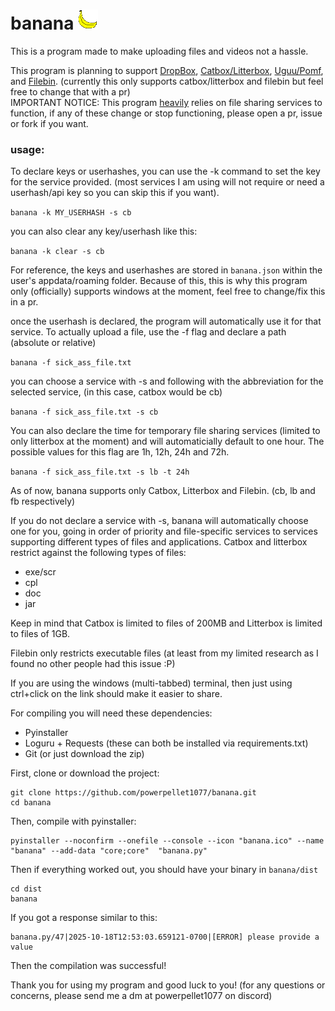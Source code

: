 # banana <img src="smolnana.png" id="banana"></img>
This is a program made to make uploading files and videos not a hassle.

This program is planning to support <a href="https://www.dropbox.com/">DropBox</a>, <a href="https://catbox.moe/">Catbox/Litterbox</a>, <a href="https://uguu.se/">Uguu/Pomf</a>, and <a href="https://filebin.net/">Filebin</a>. (currently this only supports catbox/litterbox and filebin but feel free to change that with a pr)
<br>IMPORTANT NOTICE: This program <u>heavily</u> relies on file sharing services to function, if any of these change or stop functioning, please open a pr, issue or fork if you want.


### usage:
To declare keys or userhashes, you can use the -k command to set the key for the service provided. (most services I am using will not require or need a userhash/api key so you can skip this if you want).

``banana -k MY_USERHASH -s cb``

you can also clear any key/userhash like this:

``banana -k clear -s cb``

For reference, the keys and userhashes are stored in ``banana.json`` within the user's appdata/roaming folder. Because of this, this is why this program only (officially) supports windows at the moment, feel free to change/fix this in a pr.

once the userhash is declared, the program will automatically use it for that service. To actually upload a file, use the -f flag and declare a path (absolute or relative)

``banana -f sick_ass_file.txt``

you can choose a service with -s and following with the abbreviation for the selected service, (in this case, catbox would be cb)

``banana -f sick_ass_file.txt -s cb``

You can also declare the time for temporary file sharing services (limited to only litterbox at the moment) and will automaticially default to one hour. The possible values for this flag are 1h, 12h, 24h and 72h.

``banana -f sick_ass_file.txt -s lb -t 24h``

As of now, banana supports only Catbox, Litterbox and Filebin. (cb, lb and fb respectively)

If you do not declare a service with -s, banana will automatically choose one for you, going in order of priority and file-specific services to services supporting different types of files and applications. 
Catbox and litterbox restrict against the following types of files:
 - exe/scr
 - cpl
 - doc
 - jar

Keep in mind that Catbox is limited to files of 200MB and Litterbox is limited to files of 1GB.

Filebin only restricts executable files (at least from my limited research as I found no other people had this issue :P)

If you are using the windows (multi-tabbed) terminal, then just using ctrl+click on the link should make it easier to share.


For compiling you will need these dependencies:
 - Pyinstaller
 - Loguru + Requests (these can both be installed via requirements.txt)
 - Git (or just download the zip)

First, clone or download the project: 

```
git clone https://github.com/powerpellet1077/banana.git
cd banana
```

Then, compile with pyinstaller:

```
pyinstaller --noconfirm --onefile --console --icon "banana.ico" --name "banana" --add-data "core;core"  "banana.py" 
```

Then if everything worked out, you should have your binary in ``banana/dist``

```
cd dist
banana
```

If you got a response similar to this:

```
banana.py/47|2025-10-18T12:53:03.659121-0700|[ERROR] please provide a value
```

Then the compilation was successful!

Thank you for using my program and good luck to you! (for any questions or concerns, please send me a dm at powerpellet1077 on discord)